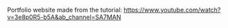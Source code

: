 Portfolio website made from the tutorial:
https://www.youtube.com/watch?v=3e8p0R5-b5A&ab_channel=SA7MAN

